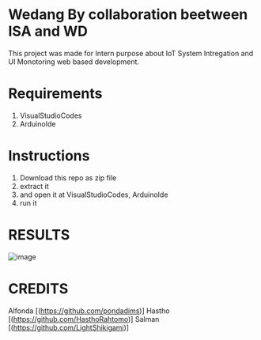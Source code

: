 # Wedang By collaboration beetween ISA and WD
This project was made for Intern purpose about IoT System Intregation and UI Monotoring web based development.

# Requirements
1. VisualStudioCodes
2. ArduinoIde

# Instructions
1. Download this repo as zip file
2. extract it 
3. and open it at VisualStudioCodes, ArduinoIde
4. run it 
   
# RESULTS
![image]()

   
# CREDITS
Alfonda [(https://github.com/pondadims)]
Hastho  [(https://github.com/HasthoRahtomo)]
Salman  [(https://github.com/LightShikigami)]
